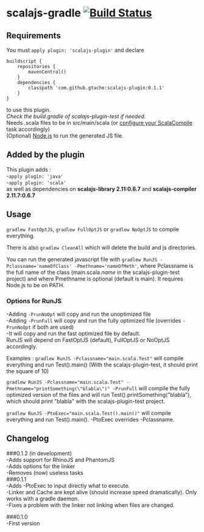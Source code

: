 # scalajs-gradle [![Build Status](https://travis-ci.org/gtache/scalajs-gradle.svg?branch=master)](https://travis-ci.org/gtache/scalajs-gradle)

## Requirements
You must `apply plugin: 'scalajs-plugin'` and declare 
```
buildscript {
    repositories {
        mavenCentral()
    }
    dependencies {
        classpath 'com.github.gtache:scalajs-plugin:0.1.1'
    }
}
```
to use this plugin.    
*Check the build.gradle of scalajs-plugin-test if needed.*    
Needs .scala files to be in src/main/scala (or [configure your ScalaCompile](https://docs.gradle.org/current/userguide/scala_plugin.html) task accordingly)    
(Optional) [Node.js](https://nodejs.org/) to run the generated JS file.

## Added by the plugin
This plugin adds :   
-`apply plugin: 'java'`   
-`apply plugin: 'scala'`   
as well as dependencies on **scalajs-library 2.11:0.6.7** and **scalajs-compiler 2.11.7:0.6.7**

## Usage
`gradlew FastOptJS`, `gradlew FullOptJS` or `gradlew NoOptJS` to compile everything.

There is also `gradlew CleanAll` which will delete the build and js directories.

You can run the generated javascript file with `gradlew RunJS -Pclassname='nameOfClass' -Pmethname='nameOfMeth'`, where Pclassname is the full name of the class (main.scala.*name* in the scalajs-plugin-test project) and where Pmethname is optional (default is main). It requires Node.js to be on PATH.

### Options for RunJS
-Adding `-PrunNoOpt` will copy and run the unoptimized file   
-Adding `-PrunFull` will copy and run the fully optimized file (overrides `-PrunNoOpt` if both are used)   
-It will copy and run the fast optimized file by default.  
RunJS will depend on FastOptJS (default), FullOptJS or NoOptJS accordingly.

Examples : `gradlew RunJS -Pclassname="main.scala.Test"` will compile everything and run Test().main() (With the scalajs-plugin-test, it should print the square of 10)

`gradlew RunJS -Pclassname="main.scala.Test" -Pmethname="printSomething(\"blabla\")" -PrunFull` will compile the fully optimized version of the files and will run Test().printSomething("blabla"), which should print "blabla" with the scalajs-plugin-test project.

`gradlew RunJS -PtoExec="main.scala.Test().main()"` will compile everything and run Test().main(). -PtoExec overrides -Pclassname.


## Changelog    
###0.1.2 (in development)   
-Adds support for RhinoJS and PhantomJS    
-Adds options for the linker    
-Removes (now) useless tasks    
###0.1.1    
-Adds -PtoExec to input directly what to execute.   
-Linker and Cache are kept alive (should increase speed dramatically). Only works with a gradle daemon.   
-Fixes a problem with the linker not linking when files are changed.

###0.1.0    
-First version
